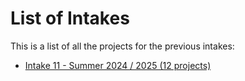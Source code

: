 # List of Intakes

This is a list of all the projects for the previous intakes:
- [Intake 11 - Summer 2024 / 2025 (12 projects)](11-Summer-2024-2025)
